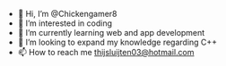 - 👋 Hi, I’m @Chickengamer8
- 👀 I’m interested in coding
- 🌱 I’m currently learning web and app development
- 💞️ I’m looking to expand my knowledge regarding C++
- 📫 How to reach me thijsluijten03@hotmail.com

<!---
Chickengamer8/Chickengamer8 is a ✨ special ✨ repository because its `README.md` (this file) appears on your GitHub profile.
You can click the Preview link to take a look at your changes.
--->
